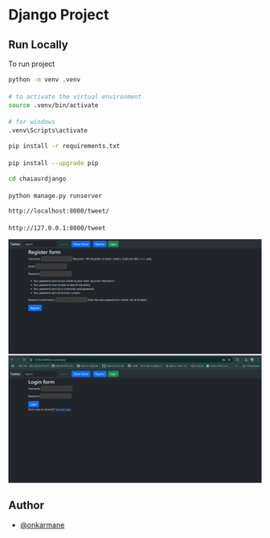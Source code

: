 
# Django Project


## Run Locally

To run project

```bash
python -m venv .venv

# to activate the virtual environment
source .venv/bin/activate

# for windows
.venv\Scripts\activate
```
```bash
pip install -r requirements.txt

pip install --upgrade pip
```

```bash
cd chaiaurdjango

python manage.py runserver
```

```bash
http://localhost:8000/tweet/

http://127.0.0.1:8000/tweet
```


![Screenshot](https://github.com/onkarmane-source/django_project/blob/main/Screenshot%202024-11-26%20160009.png)
![Screenshot](https://github.com/onkarmane-source/django_project/blob/main/Screenshot%202024-11-26%20160031.png)

## Author

- [@onkarmane](https://github.com/onkarmane-source)

